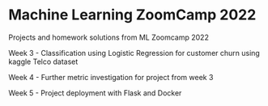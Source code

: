 # Machine Learning ZoomCamp 2022
Projects and homework solutions from ML Zoomcamp 2022

Week 3 - Classification using Logistic Regression for customer churn using kaggle Telco dataset

Week 4 - Further metric investigation for project from week 3

Week 5 - Project deployment with Flask and Docker
